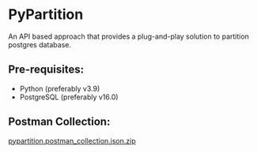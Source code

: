 # PyPartition

An API based approach that provides a plug-and-play solution to partition postgres database.

## Pre-requisites:
- Python (preferably v3.9)
- PostgreSQL (preferably v16.0)

## Postman Collection:
[pypartition.postman_collection.json.zip](https://github.com/dsvinod90/pypartition/files/13222682/pypartition.postman_collection.json.zip)

